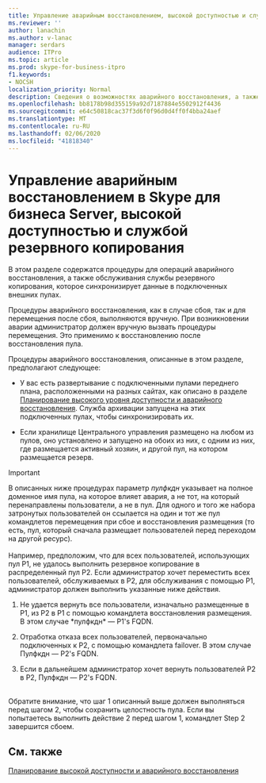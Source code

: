 ```yaml
---
title: Управление аварийным восстановлением, высокой доступностью и службой резервного копирования
ms.reviewer: ''
author: lanachin
ms.author: v-lanac
manager: serdars
audience: ITPro
ms.topic: article
ms.prod: skype-for-business-itpro
f1.keywords:
- NOCSH
localization_priority: Normal
description: Сведения о возможностях аварийного восстановления, а также о том, как поддерживать службу резервного копирования, которая синхронизирует данные в подключенных интерфейсных пулах.
ms.openlocfilehash: bb8178b98d355159a92d7187884e5502912f4436
ms.sourcegitcommit: e64c50818cac37f3d6f0f96d0d4ff0f4bba24aef
ms.translationtype: MT
ms.contentlocale: ru-RU
ms.lasthandoff: 02/06/2020
ms.locfileid: "41818340"
---
```

# <a name="managing-skype-for-business-server-disaster-recovery-high-availability-and-backup-service"></a>Управление аварийным восстановлением в Skype для бизнеса Server, высокой доступностью и службой резервного копирования

В этом разделе содержатся процедуры для операций аварийного восстановления, а также обслуживания службы резервного копирования, которое синхронизирует данные в подключенных внешних пулах.

Процедуры аварийного восстановления, как в случае сбоя, так и для перемещения после сбоя, выполняются вручную. При возникновении аварии администратор должен вручную вызвать процедуры перемещения. Это применимо к восстановлению после восстановления пула.

Процедуры аварийного восстановления, описанные в этом разделе, предполагают следующее:

  - У вас есть развертывание с подключенными пулами переднего плана, расположенными на разных сайтах, как описано в разделе [Планирование высокого уровня доступности и аварийного восстановления](../../plan-your-deployment/high-availability-and-disaster-recovery/high-availability-and-disaster-recovery.md). Служба архивации запущена на этих подключенных пулах, чтобы синхронизировать их.

  - Если хранилище Центрального управления размещено на любом из пулов, оно установлено и запущено на обоих из них, с одним из них, где размещается активный хозяин, и другой пул, на котором размещается резерв.

> [!IMPORTANT]
> В описанных ниже процедурах параметр *пулфкдн* указывает на полное доменное имя пула, на которое влияет авария, а не тот, на который перенаправлены пользователи, а не в пул. Для одного и того же набора затронутых пользователей он ссылается на один и тот же пул командлетов перемещения при сбое и восстановления размещения (то есть, пул, который сначала размещает пользователей перед переходом на другой ресурс).<BR><br>Например, предположим, что для всех пользователей, использующих пул P1, не удалось выполнить резервное копирование в распределенный пул P2. Если администратор хочет переместить всех пользователей, обслуживаемых в P2, для обслуживания с помощью P1, администратор должен выполнить указанные ниже действия. 
> <OL>
> <LI>
> <P>Не удается вернуть все пользователи, изначально размещенные в P1, из P2 в P1 с помощью командлета восстановления размещения. В этом случае *пулфкдн* — P1's FQDN.</P>
> <LI>
> <P>Отработка отказа всех пользователей, первоначально подключенных к P2, с помощью командлета failover. В этом случае Пулфкдн — P2's FQDN.</P>
> <LI>
> <P>Если в дальнейшем администратор хочет вернуть пользователей P2 в P2, Пулфкдн — P2's FQDN.</P></LI></OL><br>Обратите внимание, что шаг 1 описанный выше должен выполняться перед шагом 2, чтобы сохранить целостность пула. Если вы попытаетесь выполнить действие 2 перед шагом 1, командлет Step 2 завершится сбоем.


## <a name="see-also"></a>См. также

[Планирование высокой доступности и аварийного восстановления](../../plan-your-deployment/high-availability-and-disaster-recovery/high-availability-and-disaster-recovery.md) 
  
